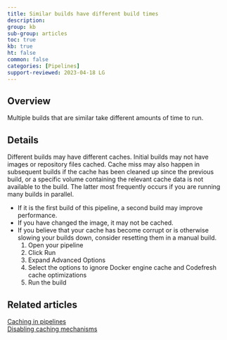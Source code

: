 ```yaml
---
title: Similar builds have different build times
description: 
group: kb
sub-group: articles
toc: true
kb: true
ht: false
common: false
categories: [Pipelines]
support-reviewed: 2023-04-18 LG
---
```


## Overview

Multiple builds that are similar take different amounts of time to run.

## Details

Different builds may have different caches. Initial builds may not have images or repository files cached. Cache miss may also happen in subsequent builds if the cache has been cleaned up since the previous build, or a specific volume containing the relevant cache data is not available to the build. The latter most frequently occurs if you are running many builds in parallel.

* If it is the first build of this pipeline, a second build may improve performance.
* If you have changed the image, it may not be cached.
* If you believe that your cache has become corrupt or is otherwise slowing your builds down, consider resetting them in a manual build.
  1. Open your pipeline
  2. Click Run
  3. Expand Advanced Options
  4. Select the options to ignore Docker engine cache and Codefresh cache optimizations
  5. Run the build

## Related articles
[Caching in pipelines]({{site.baseurl}}/docs/pipelines/pipeline-caching/)  
[Disabling caching mechanisms]({{site.baseurl}}/docs/kb/articles/disabling-codefresh-caching-mechanisms/)  

